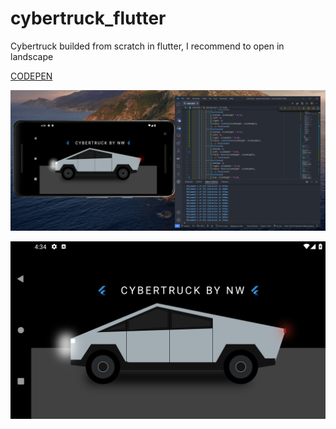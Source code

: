 # cybertruck_flutter

Cybertruck builded from scratch in flutter, I recommend to open in landscape

[CODEPEN](https://codepen.io/nestorsgarzonc/pen/KKzgPGx)

![Screenshot](image2.png)

![Screenshot](image1.png)
